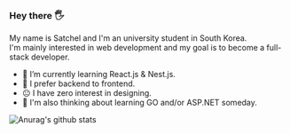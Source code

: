### Hey there 🖐

My name is Satchel and I'm an university student in South Korea.  
I'm mainly interested in web development and my goal is to become a full-stack developer.  

- 🌱 I’m currently learning React.js & Nest.js.
- 🤔 I prefer backend to frontend.
- 😐 I have zero interest in designing. 
- 🛒 I'm also thinking about learning GO and/or ASP.NET someday.

![Anurag's github stats](https://github-readme-stats.vercel.app/api?username=bugoverdose&count_private=true&show_icons=true)

<!--
**bugoverdose/bugoverdose** is a ✨ _special_ ✨ repository because its `README.md` (this file) appears on your GitHub profile.

Here are some ideas to get you started:

- 🔭 I’m currently working on ...
- 🌱 I’m currently learning ...
- 👯 I’m looking to collaborate on ...
- 🤔 I’m looking for help with ...
- 💬 Ask me about ...
- 📫 How to reach me: ...
- 😄 Pronouns: ...
- ⚡ Fun fact: ...
-->
